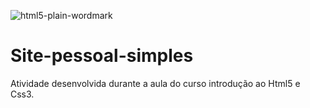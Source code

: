 ![html5-plain-wordmark](https://user-images.githubusercontent.com/111095992/188523070-627141df-2e76-43a1-9dcf-41ac095f079e.svg)
# Site-pessoal-simples
Atividade desenvolvida durante a aula do curso introdução ao Html5 e Css3.
